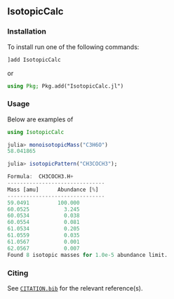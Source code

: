 ## IsotopicCalc

<!-- [![Coverage](https://codecov.io/gh/slowbrain/IsotopicCalc.jl/branch/main/graph/badge.svg)](https://codecov.io/gh/slowbrain/IsotopicCalc.jl)
[![PkgEval](https://JuliaCI.github.io/NanosoldierReports/pkgeval_badges/I/IsotopicCalc.svg)](https://JuliaCI.github.io/NanosoldierReports/pkgeval_badges/report.html) -->

### Installation
To install run one of the following commands:
```julia
]add IsotopicCalc
```
or
```julia
using Pkg; Pkg.add("IsotopicCalc.jl")
```

### Usage
Below are examples of 

```julia
using IsotopicCalc

julia> monoisotopicMass("C3H6O")
58.041865

julia> isotopicPattern("CH3COCH3");

Formula:  CH3COCH3.H+
-------------------------------
Mass [amu]      Abundance [%]
-------------------------------
59.0491         100.000
60.0525           3.245
60.0534           0.038
60.0554           0.081
61.0534           0.205
61.0559           0.035
61.0567           0.001
62.0567           0.007
Found 8 isotopic masses for 1.0e-5 abundance limit.
```

### Citing
See [`CITATION.bib`](CITATION.bib) for the relevant reference(s).

